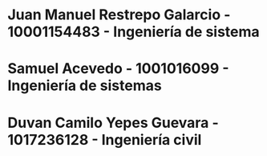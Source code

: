 # Juan Manuel Restrepo Galarcio - 10001154483 - Ingeniería de sistema
# Samuel Acevedo - 1001016099 - Ingeniería de sistemas
# Duvan Camilo Yepes Guevara - 1017236128 - Ingeniería civil
